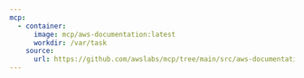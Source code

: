 ```yaml
---
mcp:
  - container:
      image: mcp/aws-documentation:latest
      workdir: /var/task
    source:
      url: https://github.com/awslabs/mcp/tree/main/src/aws-documentation-mcp-server
---
```

